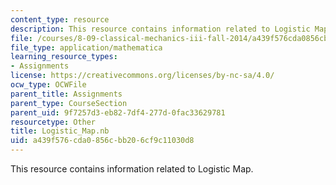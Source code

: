 ```yaml
---
content_type: resource
description: This resource contains information related to Logistic Map.
file: /courses/8-09-classical-mechanics-iii-fall-2014/a439f576cda0856cbb206cf9c11030d8_Logistic_Map.nb
file_type: application/mathematica
learning_resource_types:
- Assignments
license: https://creativecommons.org/licenses/by-nc-sa/4.0/
ocw_type: OCWFile
parent_title: Assignments
parent_type: CourseSection
parent_uid: 9f7257d3-eb82-7df4-277d-0fac33629781
resourcetype: Other
title: Logistic_Map.nb
uid: a439f576-cda0-856c-bb20-6cf9c11030d8
---
```

This resource contains information related to Logistic Map.